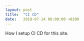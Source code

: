 ```yaml
---
layout: post
title:  "CI CD"
date:   2018-07-14 08:00:00 +0200
---
```

How I setup CI CD for this site.